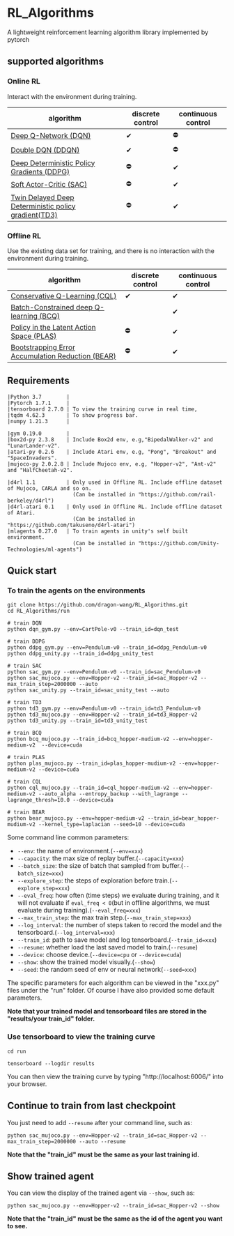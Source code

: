 # RL_Algorithms
A lightweight reinforcement learning algorithm library implemented by pytorch
## supported algorithms

### Online RL

Interact with the environment during training.

| algorithm                                                    | discrete control | continuous control |
| ------------------------------------------------------------ | ---------------- | ------------------ |
| [Deep Q-Network (DQN)](https://storage.googleapis.com/deepmind-media/dqn/DQNNaturePaper.pdf) | ✔                | ⛔                  |
| [Double DQN (DDQN)](https://arxiv.org/abs/1509.06461)        | ✔                | ⛔                  |
| [Deep Deterministic Policy Gradients (DDPG)](https://arxiv.org/abs/1509.02971) | ⛔                | ✔                  |
| [Soft Actor-Critic (SAC)](https://arxiv.org/abs/1812.05905)  | ⛔                | ✔                  |
| [Twin Delayed Deep Deterministic policy gradient(TD3)](https://arxiv.org/abs/1802.09477) | ⛔                | ✔                  |

### Offline RL

Use the existing data set  for training, and there is no interaction with the environment during training.

| algorithm                                                    | discrete control | continuous control |
| ------------------------------------------------------------ | ---------------- | ------------------ |
| [Conservative Q-Learning (CQL)](https://arxiv.org/abs/2006.04779) | ✔                | ✔                  |
| [Batch-Constrained deep Q-learning (BCQ)](https://arxiv.org/abs/1812.02900) |                  | ✔                  |
| [Policy in the Latent Action Space (PLAS)](https://arxiv.org/abs/2011.07213) | ⛔                | ✔                  |
| [Bootstrapping Error Accumulation Reduction (BEAR)](https://arxiv.org/abs/1906.00949) | ⛔                | ✔                  |

## Requirements

```
|Python 3.7        |
|Pytorch 1.7.1	   |
|tensorboard 2.7.0 | To view the training curve in real time, 
|tqdm 4.62.3       | To show progress bar.
|numpy 1.21.3	   | 

|gym 0.19.0        | 
|box2d-py 2.3.8    | Include Box2d env, e.g,"BipedalWalker-v2" and "LunarLander-v2".
|atari-py 0.2.6    | Include Atari env, e.g, "Pong", "Breakout" and "SpaceInvaders".
|mujoco-py 2.0.2.8 | Include Mujoco env, e.g, "Hopper-v2", "Ant-v2" and "HalfCheetah-v2".

|d4rl 1.1          | Only used in Offline RL. Include offline dataset of Mujoco, CARLA and so on.
                     (Can be installed in "https://github.com/rail-berkeley/d4rl")
|d4rl-atari 0.1    | Only used in Offline RL. Include offline dataset of Atari.
                     (Can be installed in "https://github.com/takuseno/d4rl-atari")
|mlagents 0.27.0   | To train agents in unity's self built environment.
                     (Can be installed in "https://github.com/Unity-Technologies/ml-agents")
```

## Quick start

### To train the agents on the environments

```shell
git clone https://github.com/dragon-wang/RL_Algorithms.git
cd RL_Algorithms/run

# train DQN
python dqn_gym.py --env=CartPole-v0 --train_id=dqn_test  

# train DDPG
python ddpg_gym.py --env=Pendulum-v0 --train_id=ddpg_Pendulum-v0
python ddpg_unity.py --train_id=ddpg_unity_test

# train SAC
python sac_gym.py --env=Pendulum-v0 --train_id=sac_Pendulum-v0  
python sac_mujoco.py --env=Hopper-v2 --train_id=sac_Hopper-v2 --max_train_step=2000000 --auto
python sac_unity.py --train_id=sac_unity_test --auto

# train TD3
python td3_gym.py --env=Pendulum-v0 --train_id=td3_Pendulum-v0
python td3_mujoco.py --env=Hopper-v2 --train_id=td3_Hopper-v2  
python td3_unity.py --train_id=td3_unity_test

# train BCQ
python bcq_mujoco.py --train_id=bcq_hopper-mudium-v2 --env=hopper-medium-v2  --device=cuda

# train PLAS
python plas_mujoco.py --train_id=plas_hopper-mudium-v2 --env=hopper-medium-v2 --device=cuda

# train CQL
python cql_mujoco.py --train_id=cql_hopper-mudium-v2 --env=hopper-medium-v2 --auto_alpha --entropy_backup --with_lagrange --lagrange_thresh=10.0 --device=cuda 

# train BEAR
python bear_mujoco.py --env=hopper-medium-v2 --train_id=bear_hopper-mudium-v2 --kernel_type=laplacian --seed=10 --device=cuda
```

Some command line common parameters:

+ `--env`: the name of environment.(`--env=xxx`)
+ `--capacity`: the max size of replay buffer.(`--capacity=xxx`)
+ `--batch_size`: the size of batch that sampled from buffer.(`--batch_size=xxx`)
+ `--explore_step`: the steps of exploration before train.(`--explore_step=xxx`)
+ `--eval_freq`: how often (time steps) we evaluate during training, and it will not evaluate if `eval_freq < 0`(but in offline algorithms, we must evaluate during training).(`--eval_freq=xxx`)
+ `--max_train_step`: the max train step.(`--max_train_step=xxx`)
+ `--log_interval`: the number of steps taken to record the model and the tensorboard.(`--log_interval=xxx`)
+ `--train_id`: path to save model and log tensorboard.(`--train_id=xxx`)
+ `--resume`: whether load the last saved model to train.(`--resume`)
+ `--device`: choose device.(`--device=cpu` or `--device=cuda`)
+ `--show`: show the trained model visually.(`--show`)
+ `--seed`: the random seed of env or neural network(`--seed=xxx`)

The specific parameters for each algorithm can be viewed in the "xxx.py" files under the "run" folder. Of course I have also provided some default parameters.

**Note that your trained model and tensorboard files are stored in the "results/your train_id" folder.**

### Use tensorboard to view the training curve

```
cd run

tensorboard --logdir results
```

You can then view the training curve by typing "http://localhost:6006/" into your browser.

## Continue to train from last checkpoint

You just need to add `--resume` after your command line, such as:

```shell
python sac_mujoco.py --env=Hopper-v2 --train_id=sac_Hopper-v2 --max_train_step=2000000 --auto --resume
```

**Note that the "train_id" must be the same as your last training id.**

## Show trained agent

You can view the display of the trained agent via `--show`, such as:

```shell
python sac_mujoco.py --env=Hopper-v2 --train_id=sac_Hopper-v2 --show
```

**Note that the "train_id" must be the same as the id of the agent you want to see.**
